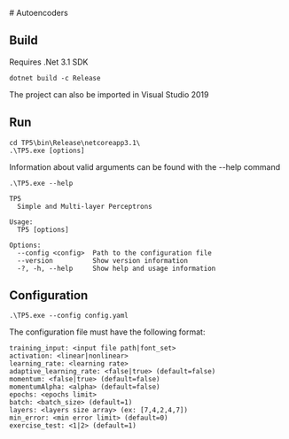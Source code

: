﻿﻿# Autoencoders

## Build
Requires .Net 3.1 SDK

```console
dotnet build -c Release
```

The project can also be imported in Visual Studio 2019

## Run

```console
cd TP5\bin\Release\netcoreapp3.1\
.\TP5.exe [options]
```
Information about valid arguments can be found with the --help command

```console
.\TP5.exe --help

TP5
  Simple and Multi-layer Perceptrons

Usage:
  TP5 [options]

Options:
  --config <config>  Path to the configuration file
  --version          Show version information
  -?, -h, --help     Show help and usage information
```

## Configuration

```console
.\TP5.exe --config config.yaml
```

The configuration file must have the following format:

```console
training_input: <input file path|font_set>
activation: <linear|nonlinear>
learning_rate: <learning rate>
adaptive_learning_rate: <false|true> (default=false)
momentum: <false|true> (default=false)
momentumAlpha: <alpha> (default=false)
epochs: <epochs limit>
batch: <batch_size> (default=1)
layers: <layers size array> (ex: [7,4,2,4,7])
min_error: <min error limit> (default=0)
exercise_test: <1|2> (default=1)
```



